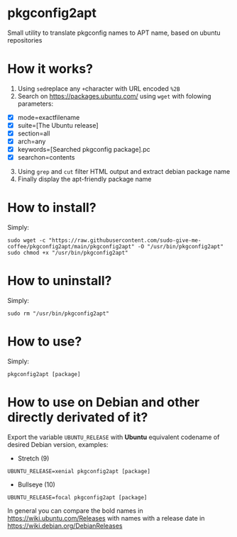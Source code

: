 # pkgconfig2apt
Small utility to translate pkgconfig names to APT name, based on ubuntu repositories

# How it works?
1. Using `sed`replace any `+`character with URL encoded `%2B` 
2. Search on https://packages.ubuntu.com/ using `wget` with folowing parameters:
- [x] mode=exactfilename
- [x] suite=[The Ubuntu release]
- [x] section=all
- [x] arch=any
- [x] keywords=[Searched pkgconfig package].pc
- [x] searchon=contents

3. Using `grep` and `cut` filter HTML output and extract debian package name
4. Finally display the apt-friendly package name

# How to install?

Simply:

```
sudo wget -c "https://raw.githubusercontent.com/sudo-give-me-coffee/pkgconfig2apt/main/pkgconfig2apt" -O "/usr/bin/pkgconfig2apt"
sudo chmod +x "/usr/bin/pkgconfig2apt"
```
# How to uninstall?

Simply:

```
sudo rm "/usr/bin/pkgconfig2apt"
```
# How to use?

Simply:

```
pkgconfig2apt [package]
```

# How to use on Debian and other directly derivated of it?

Export the variable `UBUNTU_RELEASE` with **Ubuntu** equivalent codename of desired Debian version, examples:

* Stretch (9)
```
UBUNTU_RELEASE=xenial pkgconfig2apt [package]
```
* Bullseye (10)
```
UBUNTU_RELEASE=focal pkgconfig2apt [package]
```


In general you can compare the bold names in https://wiki.ubuntu.com/Releases with names with a release date in https://wiki.debian.org/DebianReleases
